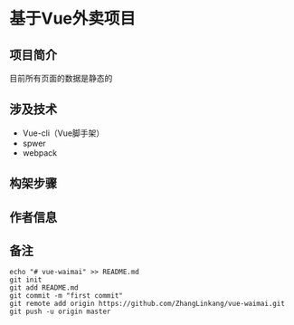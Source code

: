 # 基于Vue外卖项目

## 项目简介

目前所有页面的数据是静态的

## 涉及技术

- Vue-cli（Vue脚手架）
- spwer
- webpack

## 构架步骤

## 作者信息

## 备注

```
echo "# vue-waimai" >> README.md
git init
git add README.md
git commit -m "first commit"
git remote add origin https://github.com/ZhangLinkang/vue-waimai.git
git push -u origin master
```